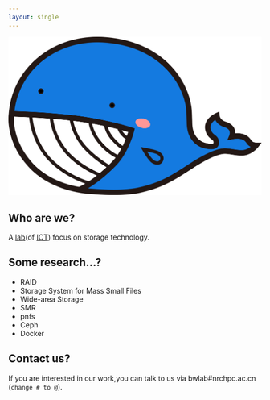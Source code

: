 ```yaml
---
layout: single
---
```


![mahua](../images/bwstorlab.png)

## Who are we?
A [lab](http://www.ict.ac.cn/jgsz/kyxt/sjcc/)(of [ICT](http://www.ict.ac.cn/)) focus on storage technology.

## Some research...?
* RAID
* Storage System for Mass Small Files
* Wide-area Storage
* SMR
* pnfs
* Ceph
* Docker

## Contact us?
If you are interested in our work,you can talk to us via bwlab#nrchpc.ac.cn (`change # to @`).

